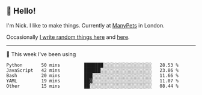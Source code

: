## 👋 Hello! 

I'm Nick. I like to make things. Currently at [ManyPets](https://manypets.com) in London.

Occasionally [I write random things here](https://nicksnell.com) and [here](https://twitter.com/nicksnell).

-------

🚀 This week I've been using

<!--START_SECTION:waka-->

```text
Python       50 mins         ███████░░░░░░░░░░░░░░░░░░   28.53 %
JavaScript   42 mins         ██████░░░░░░░░░░░░░░░░░░░   23.86 %
Bash         20 mins         ███░░░░░░░░░░░░░░░░░░░░░░   11.66 %
YAML         19 mins         ██▓░░░░░░░░░░░░░░░░░░░░░░   11.07 %
Other        15 mins         ██░░░░░░░░░░░░░░░░░░░░░░░   08.44 %
```

<!--END_SECTION:waka-->
